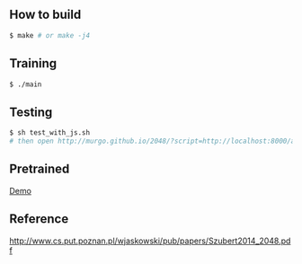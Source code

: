 ## How to build
```bash
$ make # or make -j4
```

## Training
```bash
$ ./main
```

## Testing
```bash
$ sh test_with_js.sh
# then open http://murgo.github.io/2048/?script=http://localhost:8000/ai.out.js&seed=2020
```

## Pretrained
<a href="http://murgo.github.io/2048/?script=https://raw.githack.com/jxcodetw/TD-Learning-2048/master/ai.pretrained.js&seed=2020" target="_blank">Demo</a>

## Reference
http://www.cs.put.poznan.pl/wjaskowski/pub/papers/Szubert2014_2048.pdf
